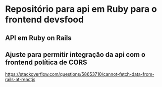 # Repositório para api em Ruby para o frontend devsfood

## API em Ruby on Rails

## Ajuste para permitir integração da api com o frontend política de CORS 
https://stackoverflow.com/questions/58653710/cannot-fetch-data-from-rails-at-reactjs
